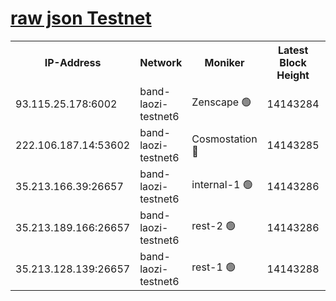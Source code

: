 
[raw json Testnet](https://rpc-check.bandt.stavr.tech/bandt/rpcbandt_result.json)
=

<table><tr><th>IP-Address</th><th>Network</th><th>Moniker</th><th>Latest Block Height</th><th>Earliest Block Height</th><th>Catching Up</th><th>Tx Index</th><th>Voting Power</th><th>Scan Time</th></tr><tr><td>93.115.25.178:6002</td><td>band-laozi-testnet6</td><td>Zenscape 🟢</td><td>14143284</td><td>12460001</td><td>False</td><td>on</td><td>0</td><td>2023-12-23T11:54:17.395986576UTC</td></tr><tr><td>222.106.187.14:53602</td><td>band-laozi-testnet6</td><td>Cosmostation 🔴</td><td>14143285</td><td>13177501</td><td>False</td><td>on</td><td>2203223</td><td>2023-12-23T11:54:19.216639928UTC</td></tr><tr><td>35.213.166.39:26657</td><td>band-laozi-testnet6</td><td>internal-1 🟢</td><td>14143286</td><td>14043285</td><td>False</td><td>on</td><td>0</td><td>2023-12-23T11:54:20.475998135UTC</td></tr><tr><td>35.213.189.166:26657</td><td>band-laozi-testnet6</td><td>rest-2 🟢</td><td>14143286</td><td>14043286</td><td>False</td><td>on</td><td>0</td><td>2023-12-23T11:54:22.032634734UTC</td></tr><tr><td>35.213.128.139:26657</td><td>band-laozi-testnet6</td><td>rest-1 🟢</td><td>14143288</td><td>14043288</td><td>False</td><td>on</td><td>0</td><td>2023-12-23T11:54:27.412867861UTC</td></tr></table>

